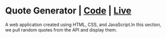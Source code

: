 # Quote Generator | [Code](https://github.com/arunkanaujia23/Web_Projects/tree/Quote_Generator) | [Live](https://resilient-raindrop-ed6642.netlify.app//)
A web application created using HTML, CSS, and JavaScript.In this section, we pull random quotes from the API and display them.